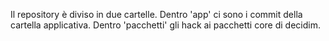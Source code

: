 Il repository è diviso in due cartelle.
Dentro 'app' ci sono i commit della cartella applicativa.
Dentro 'pacchetti' gli hack ai pacchetti core di decidim.
